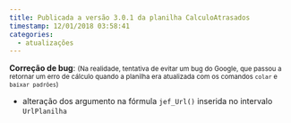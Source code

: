 ```yaml
---
title: Publicada a versão 3.0.1 da planilha CalculoAtrasados
timestamp: 12/01/2018 03:58:41
categories:
  - atualizações
---
```


**Correção de bug**:
<small>(Na realidade, tentativa de evitar um bug do Google, que passou a retornar um erro de cálculo quando a planilha era atualizada com os comandos `colar` e `baixar padrões`)</small>
+ alteração dos argumento na fórmula `jef_Url()` inserida no intervalo `UrlPlanilha`